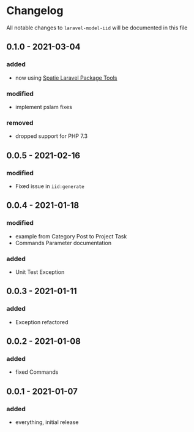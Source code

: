 # Changelog

All notable changes to `laravel-model-iid` will be documented in this file

## 0.1.0 - 2021-03-04
### added
- now using [Spatie Laravel Package Tools](https://github.com/spatie/laravel-package-tools)

### modified
- implement pslam fixes

### removed
- dropped support for PHP 7.3

## 0.0.5 - 2021-02-16
### modified
- Fixed issue in `iid:generate`

## 0.0.4 - 2021-01-18
### modified
- example from Category Post to Project Task
- Commands Parameter documentation

### added
- Unit Test Exception


## 0.0.3 - 2021-01-11
### added
- Exception refactored


## 0.0.2 - 2021-01-08
### added
- fixed Commands


## 0.0.1 - 2021-01-07
### added
- everything, initial release
